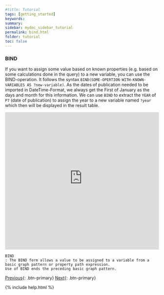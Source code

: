 ```yaml
---
#title: Tutorial
tags: [getting_started]
keywords:
summary:
sidebar: mydoc_sidebar_tutorial
permalink: bind.html
folder: tutorial
toc: false
---
```


### **BIND**

If you want to assign some value based on known properties (e.g. based on some calculations done in the query) to a new variable, you can use the BIND-operation. It follows the syntax `BIND(SOME-OPERTION-WITH-KNOWN-VARIABLES AS ?new-variable)`.
As the dates of publication needed to be imported in DateTime-Format, we always get the First of January as the days and month for this information. We can use `BIND` to extract the `YEAR` of `P7` (date of publication) to assign the year to a new variable named `?year` which then will be displayed in the result table.

<p><iframe  style="width:100%;max-width:100%;height:450px" frameborder="0" allowfullscreen src="https://query.mimotext.uni-trier.de/#%23%20Query%20to%20retrieve%20the%20publicationyears%20of%20the%20novels%0Aprefix%20wd%3A%3Chttp%3A%2F%2Fdata.mimotext.uni-trier.de%2Fentity%2F%3E%0Aprefix%20wdt%3A%3Chttp%3A%2F%2Fdata.mimotext.uni-trier.de%2Fprop%2Fdirect%2F%3E%20%0ASELECT%20%3Fwork%20%3FworkLabel%20%3Fyear%20%20%23display%20work%20as%20Link%2C%20the%20Label%20and%20the%20year%0A%20WHERE%20%0A%20%7B%0A%20%20%20%3Fwork%20wdt%3AP9%20%3Fpubyear%20.%20%23%20P7%20%3A%20date%20of%20publication%0A%20%20%20%3Fwork%20rdfs%3Alabel%20%3FworkLabel%20.%20%23%20get%20the%20label%20of%20your%20item%20%28work%29%0A%20%20%20FILTER%28lang%28%3FworkLabel%29%20%3D%20%22fr%22%29%20.%20%23%20filter%20the%20language%2C%20otherwise%20you%20will%20get%20triple%20the%20amount%20of%20results%0A%20%20%20SERVICE%20wikibase%3Alabel%20%7B%20bd%3AserviceParam%20wikibase%3Alanguage%20%22%5BAUTO_LANGUAGE%5D%2C%20fr%22.%20%7D%0A%20%20%20%0A%20%20%20BIND%28YEAR%28%3Fpubyear%29%20as%20%3Fyear%29.%20%23%20extract%20the%20year%20of%20the%20datetime-formatted%20%3Fpubyear%20and%20bind%20it%20to%20%3Fyear%0A%20%7D%0A%20ORDER%20BY%20%3Fyear%20%23%20sort%20the%20results%20by%20ascending%20%28default%29%20year" referrerpolicy="origin" sandbox="allow-scripts allow-same-origin allow-popups allow-forms"></iframe>
                </p>

```
BIND
: The BIND form allows a value to be assigned to a variable from a basic graph pattern or property path expression.
Use of BIND ends the preceding basic graph pattern.
```

[Previous](./select.html){: .btn-primary} [Next](./count.html){: .btn-primary}

<!-- {% include links.html %} -->

{% include help.html %}
